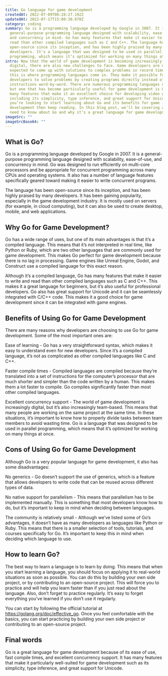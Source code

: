 ```yaml
---
title: Go language for game development
createdAt: 2022-07-09T06:28:27.192Z
updatedAt: 2022-07-17T15:00:30.670Z
category: coding
summary: Go is a programming language developed by Google in 2007. It is a
  general-purpose programming language designed with scalability, ease-of-use,
  and concurrency in mind. Go has many features that make it easier to write and
  read than other compiled languages such as C and C++. The language has been
  open-source since its inception, and has been highly praised by many
  developers. It's a language that was designed to be used in parallel
  programming, which means it’s optimized for working on many things at once.
intro: Now that the world of game development is becoming increasingly more
  digital, there are also new challenges to face. Game developers are now
  expected to come up with solutions to complex problems in record time. And
  this is where programming languages come in. They make it possible for
  developers to solve problems by creating programs directly instead of writing
  instructions word-by-word. There are numerous programming languages out there
  but one that has become particularly useful for game development is Go. It has
  many features that make it an excellent choice for developing video games,
  including its simplicity, type inference, and great support for Unicode. If
  you’re looking to start learning about Go and its benefits for game
  development then keep reading. In this blog post, we’ll be covering all you
  need to know about Go and why it’s a great language for game development
imageSrc: ""
imageSrcBase64: ""
---
```


## What is Go?

Go is a programming language developed by Google in 2007. It is a general-purpose programming language designed with scalability, ease-of-use, and concurrency in mind. Go was designed to run efficiently on multi-core processors and be appropriate for concurrent programming across many CPUs and operating systems. It also has a number of language features specifically geared toward making it easier to write concurrent programs.

The language has been open-source since its inception, and has been highly praised by many developers. It has been gaining popularity, especially in the game development industry. It is mostly used on servers (for example, in cloud computing), but it can also be used to create desktop, mobile, and web applications.

## Why Go for Game Development?

Go has a wide range of uses, but one of its main advantages is that it’s a compiled language. This means that it’s not interpreted in real time, like Python or Ruby, which are two other languages that are commonly used for game development. This makes Go perfect for game development because there is no lag in processing. Game engines like Unreal Engine, Godot, and Construct use a compiled language for this exact reason.

Although it’s a compiled language, Go has many features that make it easier to write and read than other compiled languages such as C and C++. This makes it a great language for beginners, but it’s also useful for professional developers. Go also has great support for Unicode and it can be seamlessly integrated with C/C++ code. This makes it a good choice for game development since it can be integrated with game engines.

## Benefits of Using Go for Game Development

There are many reasons why developers are choosing to use Go for game development. Some of the most important ones are:

Ease of learning - Go has a very straightforward syntax, which makes it easy to understand even for new developers. Since it’s a compiled language, it’s not as complicated as other compiled languages like C and C++.

Faster compile times - Compiled languages are compiled because they’re translated into a set of instructions for the computer’s processor that are much shorter and simpler than the code written by a human. This makes them a lot faster to compile. Go compiles significantly faster than most other compiled languages.

Excellent concurrency support - The world of game development is increasingly digital, but it’s also increasingly team-based. This means that many people are working on the same project at the same time. In these situations, it’s important to know how to properly divide tasks between team members to avoid wasting time. Go is a language that was designed to be used in parallel programming, which means that it’s optimized for working on many things at once.

## Cons of Using Go for Game Development

Although Go is a very popular language for game development, it also has some disadvantages:

No generics - Go doesn’t support the use of generics, which is a feature that allows developers to write code that can be reused across different types of data.

No native support for parallelism - This means that parallelism has to be implemented manually. This is something that most developers know how to do, but it’s important to keep in mind when deciding between languages.

The community is relatively small - Although we’ve listed some of Go’s advantages, it doesn’t have as many developers as languages like Python or Ruby. This means that there is a smaller selection of tools, tutorials, and courses specifically for Go. It’s important to keep this in mind when deciding which language to use.

## How to learn Go?

The best way to learn a language is to learn by doing. This means that when you start learning a language, you should focus on applying it to real-world situations as soon as possible. You can do this by building your own side project, or by contributing to an open-source project. This will force you to practice and will help you learn faster than if you just read about the language. Also, don’t forget to practice regularly. It’s easy to forget everything you’ve learned if you don’t use it regularly.

You can start by following the official tutorial at https://golang.org/doc/effective_go. Once you feel comfortable with the basics, you can start practicing by building your own side project or contributing to an open-source project.

## Final words

Go is a great language for game development because of its ease of use, fast compile times, and excellent concurrency support. It has many features that make it particularly well-suited for game development such as its simplicity, type inference, and great support for Unicode.
